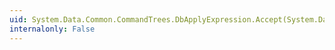 ```yaml
---
uid: System.Data.Common.CommandTrees.DbApplyExpression.Accept(System.Data.Common.CommandTrees.DbExpressionVisitor)
internalonly: False
---
```

